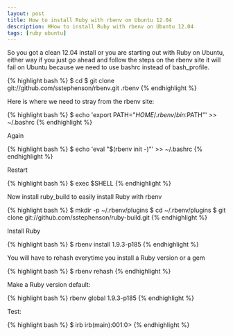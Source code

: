 ```yaml
---
layout: post
title: How to install Ruby with rbenv on Ubuntu 12.04
description: HHow to install Ruby with rbenv on Ubuntu 12.04
tags: [ruby ubuntu]
---
```


So you got a clean 12.04 install or you are starting out with Ruby on Ubuntu, either way if you
just go ahead and follow the steps on the rbenv site it will fail on Ubuntu because we need to use
bashrc instead of bash_profile.


{% highlight bash %}
$ cd
$ git clone git://github.com/sstephenson/rbenv.git .rbenv
{% endhighlight %}

Here is where we need to stray from the rbenv site:

{% highlight bash %}
$ echo 'export PATH="$HOME/.rbenv/bin:$PATH"' >> ~/.bashrc
{% endhighlight %}

Again

{% highlight bash %}
$ echo 'eval "$(rbenv init -)"' >> ~/.bashrc
{% endhighlight %}

Restart 

{% highlight bash %}
$ exec $SHELL
{% endhighlight %}

Now install ruby_build to easily install Ruby with rbenv

{% highlight bash %}
$ mkdir -p ~/.rbenv/plugins
$ cd ~/.rbenv/plugins
$ git clone git://github.com/sstephenson/ruby-build.git
{% endhighlight %}

Install Ruby

{% highlight bash %}
$ rbenv install 1.9.3-p185
{% endhighlight %}

You will have to rehash everytime you install a Ruby version or a gem

{% highlight bash %}
$ rbenv rehash
{% endhighlight %}

Make a Ruby version default:

{% highlight bash %}
rbenv global 1.9.3-p185
{% endhighlight %}

Test:

{% highlight bash %}
$ irb
irb(main):001:0> 
{% endhighlight %}
